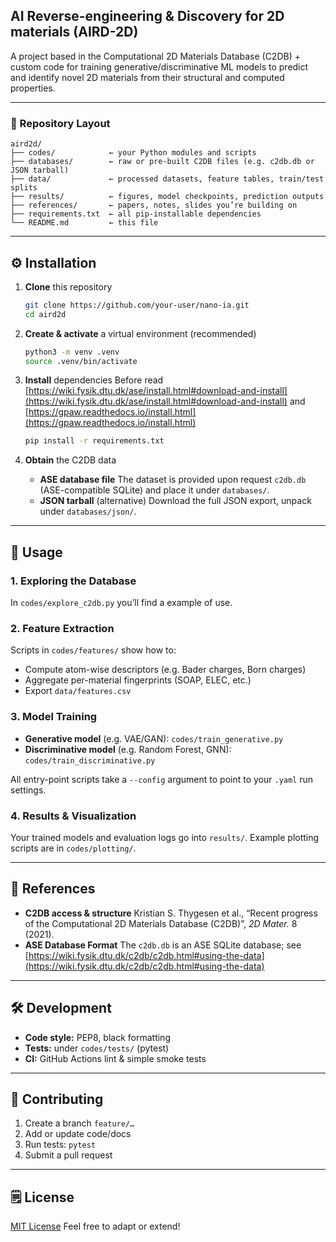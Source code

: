 ## AI Reverse-engineering & Discovery for 2D materials (AIRD-2D)

A project based in the Computational 2D Materials Database (C2DB) + custom code for training generative/discriminative ML models to predict and identify novel 2D materials from their structural and computed properties.

---

### 📁 Repository Layout

```
aird2d/
├── codes/            ← your Python modules and scripts  
├── databases/        ← raw or pre-built C2DB files (e.g. c2db.db or JSON tarball)  
├── data/             ← processed datasets, feature tables, train/test splits  
├── results/          ← figures, model checkpoints, prediction outputs  
├── references/       ← papers, notes, slides you’re building on  
├── requirements.txt  ← all pip-installable dependencies  
└── README.md         ← this file  
```

---

## ⚙️ Installation

1. **Clone** this repository

   ```bash
   git clone https://github.com/your-user/nano-ia.git
   cd aird2d
   ```

2. **Create & activate** a virtual environment (recommended)

   ```bash
   python3 -m venv .venv
   source .venv/bin/activate
   ```

3. **Install** dependencies
   Before read [https://wiki.fysik.dtu.dk/ase/install.html#download-and-install](https://wiki.fysik.dtu.dk/ase/install.html#download-and-install) and [https://gpaw.readthedocs.io/install.html](https://gpaw.readthedocs.io/install.html)
   ```bash
   pip install -r requirements.txt
   ```

4. **Obtain** the C2DB data

   * **ASE database file**
     The dataset is provided upon request `c2db.db` (ASE-compatible SQLite) 
     and place it under `databases/`.
   * **JSON tarball** (alternative)
     Download the full JSON export, unpack under `databases/json/`.

---

## 🚀 Usage

### 1. Exploring the Database

In `codes/explore_c2db.py` you’ll find a example of use.

### 2. Feature Extraction

Scripts in `codes/features/` show how to:

* Compute atom-wise descriptors (e.g. Bader charges, Born charges)
* Aggregate per-material fingerprints (SOAP, ELEC, etc.)
* Export `data/features.csv`

### 3. Model Training

* **Generative model** (e.g. VAE/GAN):
  `codes/train_generative.py`
* **Discriminative model** (e.g. Random Forest, GNN):
  `codes/train_discriminative.py`

All entry-point scripts take a `--config` argument to point to your `.yaml` run settings.

### 4. Results & Visualization

Your trained models and evaluation logs go into `results/`. Example plotting scripts are in `codes/plotting/`.

---

## 📝 References

* **C2DB access & structure**
  Kristian S. Thygesen et al., “Recent progress of the Computational 2D Materials Database (C2DB)”, *2D Mater.* 8 (2021).
* **ASE Database Format**
  The `c2db.db` is an ASE SQLite database; see [https://wiki.fysik.dtu.dk/c2db/c2db.html#using-the-data](https://wiki.fysik.dtu.dk/c2db/c2db.html#using-the-data)

---

## 🛠️ Development

* **Code style:** PEP8, black formatting
* **Tests:** under `codes/tests/` (pytest)
* **CI:** GitHub Actions lint & simple smoke tests

---

## 🚩 Contributing

1. Create a branch `feature/…`
2. Add or update code/docs
3. Run tests: `pytest`
4. Submit a pull request

---

## 🗒️ License

[MIT License](./LICENSE)
Feel free to adapt or extend!

